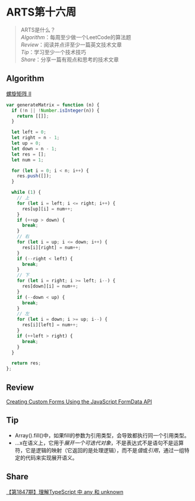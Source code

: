 # ARTS第十六周

> ARTS是什么？  
  *Algorithm*：每周至少做一个LeetCode的算法题  
  *Review*：阅读并点评至少一篇英文技术文章  
  *Tip*：学习至少一个技术技巧  
  *Share*：分享一篇有观点和思考的技术文章  

## Algorithm

[螺旋矩阵 II](https://leetcode-cn.com/problems/spiral-matrix-ii/)

```js
var generateMatrix = function (n) {
  if (!n || !Number.isInteger(n)) {
    return [[]];
  }

  let left = 0;
  let right = n - 1;
  let up = 0;
  let down = n - 1;
  let res = [];
  let num = 1;

  for (let i = 0; i < n; i++) {
    res.push([]);
  }

  while (1) {
    // 上
    for (let i = left; i <= right; i++) {
      res[up][i] = num++;
    }
    if (++up > down) {
      break;
    }
    // 右
    for (let i = up; i <= down; i++) {
      res[i][right] = num++;
    }
    if (--right < left) {
      break;
    }
    // 下
    for (let i = right; i >= left; i--) {
      res[down][i] = num++;
    }
    if (--down < up) {
      break;
    }
    // 左
    for (let i = down; i >= up; i--) {
      res[i][left] = num++;
    }
    if (++left > right) {
      break;
    }
  }

  return res;
};
```

## Review

[Creating Custom Forms Using the JavaScript FormData API](https://alligator.io/js/formdata/)

## Tip

- Array().fill()中，如果fill的参数为引用类型，会导致都执行同一个引用类型。
- ...x在语义上，它用于*展开一个可迭代对象*，不是表达式不是语句不是运算符，它是逻辑的映射（它返回的是处理逻辑），而不是*值*或*引用*，通过一组特定的代码来实现展开语义。

## Share

[【第1847期】理解TypeScript 中 any 和 unknown](https://mp.weixin.qq.com/s?__biz=MjM5MTA1MjAxMQ==&mid=2651235628&idx=1&sn=425fc92e56ee3f7d455e3295d124c488&chksm=bd497ca88a3ef5be58676d9267a0bfa815397ae76093957c6dee77460000b0cacea363ac4cf5&mpshare=1&scene=23&srcid=&sharer_sharetime=1581860307333&sharer_shareid=72cab1261a060840685133c77aeb4f5f#rd)
